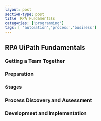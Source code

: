 ```yaml
---
layout: post
section-type: post
title: RPA Fundamentals
categories: ['programming']
tags: [ 'automation','process','business']
---
```



## RPA UiPath Fundamentals 

### Getting a Team Together 

### Preparation    

### Stages

### Process Discovery and Assessment

### Development and Implementation   





